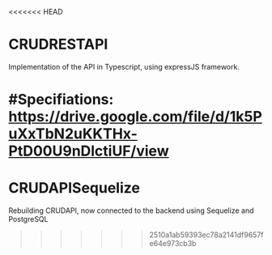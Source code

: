 <<<<<<< HEAD
# CRUDRESTAPI
Implementation of the API in Typescript, using expressJS framework. 

#Specifiations: https://drive.google.com/file/d/1k5PuXxTbN2uKKTHx-PtD00U9nDlctiUF/view 
=======
# CRUDAPISequelize
Rebuilding CRUDAPI, now connected to the backend using Sequelize and PostgreSQL
>>>>>>> 2510a1ab59393ec78a2141df9657fe64e973cb3b
